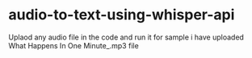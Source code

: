 # audio-to-text-using-whisper-api

Uplaod any audio file in the code and run it for sample i have uploaded What Happens In One Minute_.mp3 file
